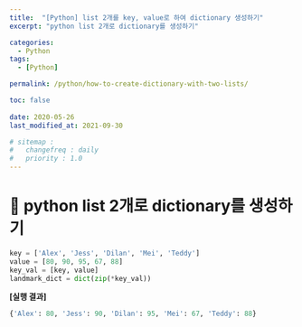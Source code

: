 ```yaml
---
title:  "[Python] list 2개를 key, value로 하여 dictionary 생성하기"
excerpt: "python list 2개로 dictionary를 생성하기"

categories:
  - Python
tags:
  - [Python]

permalink: /python/how-to-create-dictionary-with-two-lists/

toc: false
 
date: 2020-05-26
last_modified_at: 2021-09-30

# sitemap :
#   changefreq : daily
#   priority : 1.0
---
```


# 🦥 python list 2개로 dictionary를 생성하기

```python
key = ['Alex', 'Jess', 'Dilan', 'Mei', 'Teddy']
value = [80, 90, 95, 67, 88]
key_val = [key, value]
landmark_dict = dict(zip(*key_val))
```

**[실행 결과]**

```python
{'Alex': 80, 'Jess': 90, 'Dilan': 95, 'Mei': 67, 'Teddy': 88}
```